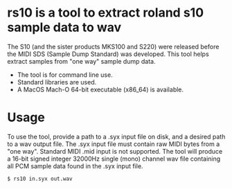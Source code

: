 # rs10 is a tool to extract roland s10 sample data to wav

The S10 (and the sister products MKS100 and S220) were released before the MIDI SDS (Sample Dump Standard) was developed. This tool helps extract samples from "one way" sample dump data.

- The tool is for command line use. 
- Standard libraries are used. 
- A MacOS Mach-O 64-bit executable (x86_64) is available.

# Usage 

To use the tool, provide a path to a .syx input file on disk, and a desired path to a wav output file. The .syx input file must contain raw MIDI bytes from a "one way". Standard MIDI .mid input is not supported. The tool will produce a 16-bit signed integer 32000Hz single (mono) channel wav file containing all PCM sample data found in the .syx input file.

`$ rs10 in.syx out.wav`
